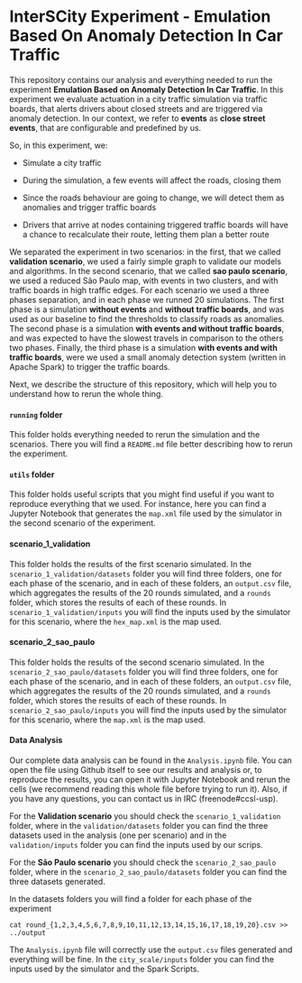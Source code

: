 # InterSCity Experiment - Emulation Based On Anomaly Detection In Car Traffic

This repository contains our analysis and everything needed to run the
experiment **Emulation Based on Anomaly Detection In Car Traffic**. In this
experiment we evaluate actuation in a city traffic simulation via traffic boards,
that alerts drivers about closed streets and are triggered via anomaly detection.
In our context, we refer to **events** as **close street events**, that are
configurable and predefined by us.

So, in this experiment, we:

- Simulate a city traffic

- During the simulation, a few events will affect the roads, closing them

- Since the roads behaviour are going to change, we will detect them as
anomalies and trigger traffic boards

- Drivers that arrive at nodes containing triggered traffic boards will
have a chance to recalculate their route, letting them plan a better route

We separated the experiment in two scenarios: in the first, that we called
**validation scenario**, we used a fairly simple graph to validate our models and
algorithms. In the second scenario, that we called **sao paulo scenario**, we
used a reduced São Paulo map, with events in two clusters, and with traffic boards
in high traffic edges. For each scenario we used a three phases separation, and in
each phase we runned 20 simulations. The first phase is a simulation **without
events** and **without traffic boards**, and was used as our baseline to find
the thresholds to classify roads as anomalies. The second phase is a simulation
**with events and without traffic boards**, and was expected to have the slowest
travels in comparison to the others two phases. Finally, the third phase is a
simulation **with events and with traffic boards**, were we used a small anomaly
detection system (written in Apache Spark) to trigger the traffic boards.

Next, we describe the structure of this repository, which will help
you to understand how to rerun the whole thing.

#### `running` folder

This folder holds everything needed to rerun the simulation and the scenarios.
There you will find a `README.md` file better describing how to rerun the experiment.

#### `utils` folder

This folder holds useful scripts that you might find useful if you want to reproduce
everything that we used. For instance, here you can find a Jupyter Notebook that
generates the `map.xml` file used by the simulator in the second scenario of the
experiment.

#### scenario_1_validation

This folder holds the results of the first scenario simulated. In the
`scenario_1_validation/datasets` folder you will find three folders, one for each
phase of the scenario, and in each of these folders, an `output.csv` file, which
aggregates the results of the 20 rounds simulated, and a `rounds` folder, which
stores the results of each of these rounds. In `scenario_1_validation/inputs` you
will find the inputs used by the simulator for this scenario, where the `hex_map.xml`
is the map used.

#### scenario_2_sao_paulo

This folder holds the results of the second scenario simulated. In the
`scenario_2_sao_paulo/datasets` folder you will find three folders, one for each
phase of the scenario, and in each of these folders, an `output.csv` file, which
aggregates the results of the 20 rounds simulated, and a `rounds` folder, which
stores the results of each of these rounds. In `scenario_2_sao_paulo/inputs` you
will find the inputs used by the simulator for this scenario, where the `map.xml`
is the map used.

#### Data Analysis

Our complete data analysis can be found in the `Analysis.ipynb` file. You can open
the file using Github itself to see our results and analysis or, to reproduce the
results, you can open it with Jupyter Notebook and rerun the cells (we recommend
reading this whole file before trying to run it). Also, if you have any questions,
you can contact us in IRC (freenode#ccsl-usp).

For the **Validation scenario** you should check the
``scenario_1_validation`` folder, where in the ``validation/datasets`` folder you can
find the three datasets used in the analysis (one per scenario) and in the
``validation/inputs`` folder you can find the inputs used by our scrips.

For the **São Paulo scenario** you should
check the ``scenario_2_sao_paulo`` folder, where in the ``scenario_2_sao_paulo/datasets``
folder you can find the three datasets generated.

In the datasets folders you will find a folder for each phase of the experiment

```
cat round_{1,2,3,4,5,6,7,8,9,10,11,12,13,14,15,16,17,18,19,20}.csv >> ../output
```

The `Analysis.ipynb` file will correctly use the `output.csv` files generated
and everything will be fine. In the ``city_scale/inputs`` folder you can find
the inputs used by the simulator and the Spark Scripts.
